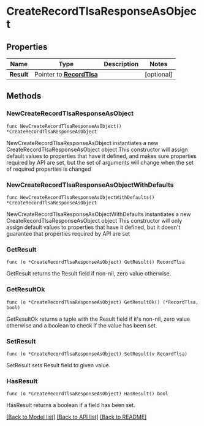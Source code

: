 # CreateRecordTlsaResponseAsObject

## Properties

Name | Type | Description | Notes
------------ | ------------- | ------------- | -------------
**Result** | Pointer to [**RecordTlsa**](RecordTlsa.md) |  | [optional] 

## Methods

### NewCreateRecordTlsaResponseAsObject

`func NewCreateRecordTlsaResponseAsObject() *CreateRecordTlsaResponseAsObject`

NewCreateRecordTlsaResponseAsObject instantiates a new CreateRecordTlsaResponseAsObject object
This constructor will assign default values to properties that have it defined,
and makes sure properties required by API are set, but the set of arguments
will change when the set of required properties is changed

### NewCreateRecordTlsaResponseAsObjectWithDefaults

`func NewCreateRecordTlsaResponseAsObjectWithDefaults() *CreateRecordTlsaResponseAsObject`

NewCreateRecordTlsaResponseAsObjectWithDefaults instantiates a new CreateRecordTlsaResponseAsObject object
This constructor will only assign default values to properties that have it defined,
but it doesn't guarantee that properties required by API are set

### GetResult

`func (o *CreateRecordTlsaResponseAsObject) GetResult() RecordTlsa`

GetResult returns the Result field if non-nil, zero value otherwise.

### GetResultOk

`func (o *CreateRecordTlsaResponseAsObject) GetResultOk() (*RecordTlsa, bool)`

GetResultOk returns a tuple with the Result field if it's non-nil, zero value otherwise
and a boolean to check if the value has been set.

### SetResult

`func (o *CreateRecordTlsaResponseAsObject) SetResult(v RecordTlsa)`

SetResult sets Result field to given value.

### HasResult

`func (o *CreateRecordTlsaResponseAsObject) HasResult() bool`

HasResult returns a boolean if a field has been set.


[[Back to Model list]](../README.md#documentation-for-models) [[Back to API list]](../README.md#documentation-for-api-endpoints) [[Back to README]](../README.md)


